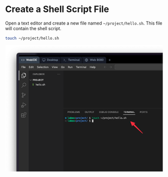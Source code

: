 # Create a Shell Script File

Open a text editor and create a new file named `~/project/hello.sh`. This file will contain the shell script.

```bash
touch ~/project/hello.sh
```

![alt text](./assets/20240229-15-17-52-Qna0e58Z.png)
